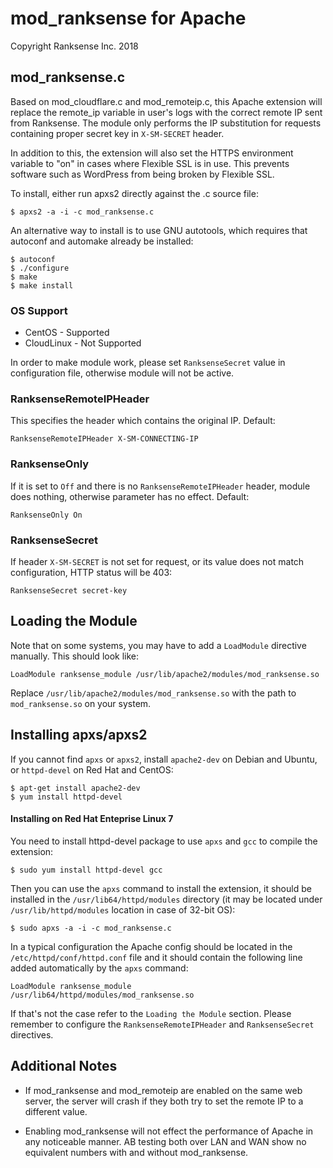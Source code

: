 # mod_ranksense for Apache #
Copyright Ranksense Inc. 2018

## mod_ranksense.c ##

Based on mod_cloudflare.c and mod_remoteip.c, this Apache extension will replace the remote_ip variable in user's logs with the correct remote IP sent from Ranksense. The module only performs the IP substitution for requests containing proper secret key in `X-SM-SECRET` header.

In addition to this, the extension will also set the HTTPS environment variable to "on" in cases where Flexible SSL is in use. This prevents software such as WordPress from being broken by Flexible SSL.

To install, either run apxs2 directly against the .c source file:

    $ apxs2 -a -i -c mod_ranksense.c

An alternative way to install is to use GNU autotools, which requires that autoconf and automake already be installed:

    $ autoconf
    $ ./configure
    $ make
    $ make install
    
### OS Support ###

- CentOS - Supported
- CloudLinux - Not Supported

In order to make module work, please set `RanksenseSecret` value in configuration file, otherwise module will not be active.

### RanksenseRemoteIPHeader ###

This specifies the header which contains the original IP. Default:

    RanksenseRemoteIPHeader X-SM-CONNECTING-IP

### RanksenseOnly ###

If it is set to `Off` and there is no `RanksenseRemoteIPHeader` header, module does nothing, otherwise parameter has no effect. Default:

    RanksenseOnly On

### RanksenseSecret ###

If header `X-SM-SECRET` is not set for request, or its value does not match configuration, HTTP status will be 403:

    RanksenseSecret secret-key


## Loading the Module ##

Note that on some systems, you may have to add a `LoadModule` directive manually. This should look like:

    LoadModule ranksense_module /usr/lib/apache2/modules/mod_ranksense.so

Replace `/usr/lib/apache2/modules/mod_ranksense.so` with the path to `mod_ranksense.so` on your system.

## Installing apxs/apxs2 ##

If you cannot find `apxs` or `apxs2`, install `apache2-dev` on Debian and Ubuntu, or `httpd-devel` on Red Hat and CentOS:

    $ apt-get install apache2-dev
    $ yum install httpd-devel
    
#### Installing on Red Hat Enteprise Linux 7

You need to install httpd-devel package to use `apxs` and `gcc` to compile the extension:

    $ sudo yum install httpd-devel gcc
    
Then you can use the `apxs` command to install the extension, it should be installed in the `/usr/lib64/httpd/modules` directory (it may be located under `/usr/lib/httpd/modules` location in case of 32-bit OS):

    $ sudo apxs -a -i -c mod_ranksense.c
    
In a typical configuration the Apache config should be located in the `/etc/httpd/conf/httpd.conf` file and it should contain the following line added automatically by the `apxs` command:

    LoadModule ranksense_module   /usr/lib64/httpd/modules/mod_ranksense.so
    
If that's not the case refer to the `Loading the Module` section. Please remember to configure the `RanksenseRemoteIPHeader` and `RanksenseSecret` directives.

## Additional Notes ##

- If mod\_ranksense and mod\_remoteip are enabled on the same web server, the server will crash if they both try to set the remote IP to a different value.
- Enabling mod\_ranksense will not effect the performance of Apache in any noticeable manner. AB testing both over LAN and WAN show no equivalent numbers with and without mod\_ranksense.

  [1]: https://www.ranksense.com/
